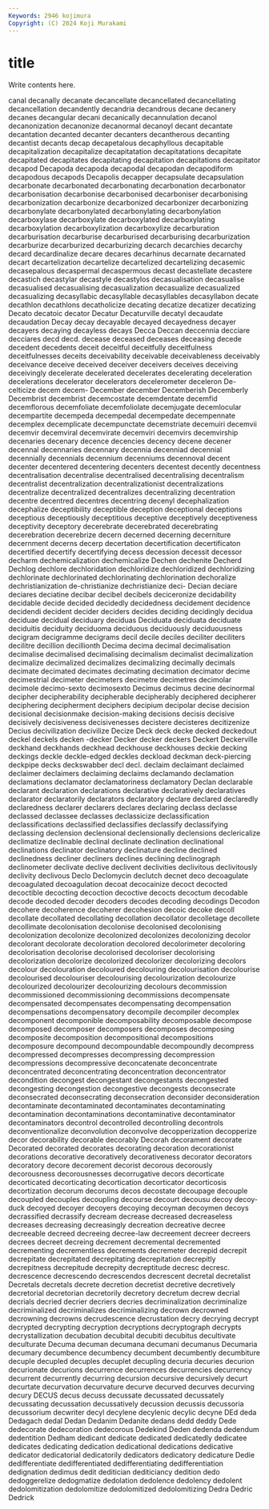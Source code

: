 ```yaml
---
Keywords: 2946 kojimura
Copyright: (C) 2024 Koji Murakami
---
```


# title

Write contents here.



canal decanally decanate decancellate decancellated decancellating
decancellation decandently decandria decandrous decane decanery decanes decangular decani decanically
decannulation decanol decanonization decanonize decanormal decanoyl decant decantate decantation decanted
decanter decanters decantherous decanting decantist decants decap decapetalous decaphyllous decapitable
decapitalization decapitalize decapitatation decapitatations decapitate decapitated decapitates decapitating decapitation decapitations
decapitator decapod Decapoda decapoda decapodal decapodan decapodiform decapodous decapods Decapolis
decapper decapsulate decapsulation decarbonate decarbonated decarbonating decarbonation decarbonator decarbonisation decarbonise
decarbonised decarboniser decarbonising decarbonization decarbonize decarbonized decarbonizer decarbonizing decarbonylate decarbonylated
decarbonylating decarbonylation decarboxylase decarboxylate decarboxylated decarboxylating decarboxylation decarboxylization decarboxylize decarburation
decarburisation decarburise decarburised decarburising decarburization decarburize decarburized decarburizing decarch decarchies
decarchy decard decardinalize decare decares decarhinus decarnate decarnated decart decartelization
decartelize decartelized decartelizing decasemic decasepalous decaspermal decaspermous decast decastellate decastere
decastich decastylar decastyle decastylos decasualisation decasualise decasualised decasualising decasualization decasualize
decasualized decasualizing decasyllabic decasyllable decasyllables decasyllabon decate decathlon decathlons decatholicize
decating decatize decatizer decatizing Decato decatoic decator Decatur Decaturville decatyl
decaudate decaudation Decay decay decayable decayed decayedness decayer decayers decaying
decayless decays Decca Deccan deccennia decciare decciares decd decd. decease
deceased deceases deceasing decede decedent decedents deceit deceitful deceitfully deceitfulness
deceitfulnesses deceits deceivability deceivable deceivableness deceivably deceivance deceive deceived deceiver
deceivers deceives deceiving deceivingly decelerate decelerated decelerates decelerating deceleration decelerations
decelerator decelerators decelerometer deceleron De-celticize decem decem- December december Decemberish
Decemberly Decembrist decembrist decemcostate decemdentate decemfid decemflorous decemfoliate decemfoliolate decemjugate
decemlocular decempartite decempeda decempedal decempedate decempennate decemplex decemplicate decempunctate decemstriate
decemuiri decemvii decemvir decemviral decemvirate decemviri decemvirs decemvirship decenaries decenary
decence decencies decency decene decener decennal decennaries decennary decennia decenniad
decennial decennially decennials decennium decenniums decennoval decent decenter decentered decentering
decenters decentest decently decentness decentralisation decentralise decentralised decentralising decentralism decentralist
decentralization decentralizationist decentralizations decentralize decentralized decentralizes decentralizing decentration decentre decentred
decentres decentring decenyl decephalization decephalize deceptibility deceptible deception deceptional deceptions
deceptious deceptiously deceptitious deceptive deceptively deceptiveness deceptivity deceptory decerebrate decerebrated
decerebrating decerebration decerebrize decern decerned decerning decerniture decernment decerns decerp
decertation decertification decertificaton decertified decertify decertifying decess decession decessit decessor
decharm dechemicalization dechemicalize Dechen dechenite Decherd Dechlog dechlore dechloridation dechloridize
dechloridized dechloridizing dechlorinate dechlorinated dechlorinating dechlorination dechoralize dechristianization de-christianize dechristianize
deci- Decian deciare deciares deciatine decibar decibel decibels deciceronize decidability
decidable decide decided decidedly decidedness decidement decidence decidendi decident decider
deciders decides deciding decidingly decidua deciduae decidual deciduary deciduas Deciduata
deciduata deciduate deciduitis deciduity deciduoma deciduous deciduously deciduousness decigram decigramme
decigrams decil decile deciles deciliter deciliters decilitre decillion decillionth Decima
decima decimal decimalisation decimalise decimalised decimalising decimalism decimalist decimalization decimalize
decimalized decimalizes decimalizing decimally decimals decimate decimated decimates decimating decimation
decimator decime decimestrial decimeter decimeters decimetre decimetres decimolar decimole decimo-sexto
decimosexto Decimus decimus decine decinormal decipher decipherability decipherable decipherably deciphered
decipherer deciphering decipherment deciphers decipium decipolar decise decision decisional decisionmake
decision-making decisions decisis decisive decisively decisiveness decisivenesses decistere decisteres decitizenize
Decius decivilization decivilize Decize Deck deck decke decked deckedout deckel
deckels decken -decker Decker decker deckers Deckert Deckerville deckhand deckhands
deckhead deckhouse deckhouses deckie decking deckings deckle deckle-edged deckles deckload
deckman deck-piercing deckpipe decks deckswabber decl decl. declaim declaimant declaimed
declaimer declaimers declaiming declaims declamando declamation declamations declamator declamatoriness declamatory
Declan declarable declarant declaration declarations declarative declaratively declaratives declarator declaratorily
declarators declaratory declare declared declaredly declaredness declarer declarers declares declaring
declass declasse declassed declassee declasses declassicize declassification declassifications declassified declassifies
declassify declassifying declassing declension declensional declensionally declensions declericalize declimatize declinable
declinal declinate declination declinational declinations declinator declinatory declinature decline declined
declinedness decliner decliners declines declining declinograph declinometer declivate declive declivent
declivities declivitous declivitously declivity declivous Declo Declomycin declutch decnet deco
decoagulate decoagulated decoagulation decoat decocainize decoct decocted decoctible decocting decoction
decoctive decocts decoctum decodable decode decoded decoder decoders decodes decoding
decodings Decodon decohere decoherence decoherer decohesion decoic decoke decoll decollate
decollated decollating decollation decollator decolletage decollete decollimate decolonisation decolonise decolonised
decolonising decolonization decolonize decolonized decolonizes decolonizing decolor decolorant decolorate decoloration
decolored decolorimeter decoloring decolorisation decolorise decolorised decoloriser decolorising decolorization decolorize
decolorized decolorizer decolorizing decolors decolour decolouration decoloured decolouring decolourisation decolourise
decolourised decolouriser decolourising decolourization decolourize decolourized decolourizer decolourizing decolours decommission
decommissioned decommissioning decommissions decompensate decompensated decompensates decompensating decompensation decompensations decompensatory
decompile decompiler decomplex decomponent decomponible decomposability decomposable decompose decomposed decomposer
decomposers decomposes decomposing decomposite decomposition decompositional decompositions decomposure decompound decompoundable
decompoundly decompress decompressed decompresses decompressing decompression decompressions decompressive deconcatenate deconcentrate
deconcentrated deconcentrating deconcentration deconcentrator decondition decongest decongestant decongestants decongested decongesting
decongestion decongestive decongests deconsecrate deconsecrated deconsecrating deconsecration deconsider deconsideration decontaminate
decontaminated decontaminates decontaminating decontamination decontaminations decontaminative decontaminator decontaminators decontrol decontrolled
decontrolling decontrols deconventionalize deconvolution deconvolve decopperization decopperize decor decorability decorable
decorably Decorah decorament decorate Decorated decorated decorates decorating decoration decorationist
decorations decorative decoratively decorativeness decorator decorators decoratory decore decorement decorist
decorous decorously decorousness decorousnesses decorrugative decors decorticate decorticated decorticating decortication
decorticator decorticosis decortization decorum decorums decos decostate decoupage decouple decoupled
decouples decoupling decourse decourt decousu decoy decoy-duck decoyed decoyer decoyers
decoying decoyman decoymen decoys decrassified decrassify decream decrease decreased decreaseless
decreases decreasing decreasingly decreation decreative decree decreeable decreed decreeing decree-law
decreement decreer decreers decrees decreet decreing decrement decremental decremented decrementing
decrementless decrements decremeter decrepid decrepit decrepitate decrepitated decrepitating decrepitation decrepitly
decrepitness decrepitude decrepity decreptitude decresc decresc. decrescence decrescendo decrescendos decrescent
decretal decretalist Decretals decretals decrete decretion decretist decretive decretively decretorial
decretorian decretorily decretory decretum decrew decrial decrials decried decrier decriers
decries decriminalization decriminalize decriminalized decriminalizes decriminalizing decrown decrowned decrowning decrowns
decrudescence decrustation decry decrying decrypt decrypted decrypting decryption decryptions decryptograph
decrypts decrystallization decubation decubital decubiti decubitus decultivate deculturate Decuma decuman
decumana decumani decumanus Decumaria decumary decumbence decumbency decumbent decumbently decumbiture
decuple decupled decuples decuplet decupling decuria decuries decurion decurionate decurions
decurrence decurrences decurrencies decurrency decurrent decurrently decurring decursion decursive decursively
decurt decurtate decurvation decurvature decurve decurved decurves decurving decury DECUS
decus decuss decussate decussated decussately decussating decussation decussatively decussion decussis
decussoria decussorium decwriter decyl decylene decylenic decylic decyne DEd deda
Dedagach dedal Dedan Dedanim Dedanite dedans dedd deddy Dede dedecorate
dedecoration dedecorous Dedekind Deden dedenda dedendum dedentition Dedham dedicant dedicate
dedicated dedicatedly dedicatee dedicates dedicating dedication dedicational dedications dedicative dedicator
dedicatorial dedicatorily dedicators dedicatory dedicature Dedie dedifferentiate dedifferentiated dedifferentiating dedifferentiation
dedignation dedimus dedit deditician dediticiancy dedition dedo dedoggerelize dedogmatize dedolation
dedolence dedolency dedolent dedolomitization dedolomitize dedolomitized dedolomitizing Dedra Dedric Dedrick
